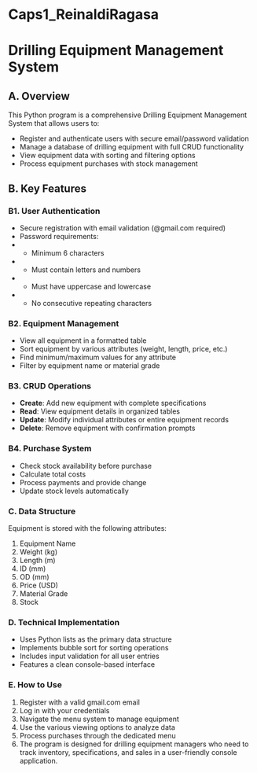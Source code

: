 # Caps1_ReinaldiRagasa

# Drilling Equipment Management System
## A. Overview
This Python program is a comprehensive Drilling Equipment Management System that allows users to:
- Register and authenticate users with secure email/password validation
- Manage a database of drilling equipment with full CRUD functionality
- View equipment data with sorting and filtering options
- Process equipment purchases with stock management

## B. Key Features
### B1. User Authentication
- Secure registration with email validation (@gmail.com required)
- Password requirements:
- - Minimum 6 characters
- - Must contain letters and numbers
- - Must have uppercase and lowercase
- - No consecutive repeating characters

### B2. Equipment Management
- View all equipment in a formatted table
- Sort equipment by various attributes (weight, length, price, etc.)
- Find minimum/maximum values for any attribute
- Filter by equipment name or material grade

### B3. CRUD Operations
- **Create**: Add new equipment with complete specifications
- **Read**: View equipment details in organized tables
- **Update**: Modify individual attributes or entire equipment records
- **Delete**: Remove equipment with confirmation prompts

### B4. Purchase System
- Check stock availability before purchase
- Calculate total costs
- Process payments and provide change
- Update stock levels automatically

### C. Data Structure
Equipment is stored with the following attributes:
1. Equipment Name
2. Weight (kg)
3. Length (m)
4. ID (mm)
5. OD (mm)
6. Price (USD)
7. Material Grade
8. Stock

### D. Technical Implementation
- Uses Python lists as the primary data structure
- Implements bubble sort for sorting operations
- Includes input validation for all user entries
- Features a clean console-based interface

### E. How to Use
1. Register with a valid gmail.com email
2. Log in with your credentials
3. Navigate the menu system to manage equipment
4. Use the various viewing options to analyze data
5. Process purchases through the dedicated menu
6. The program is designed for drilling equipment managers who need to track inventory, specifications, and sales in a user-friendly console application.
